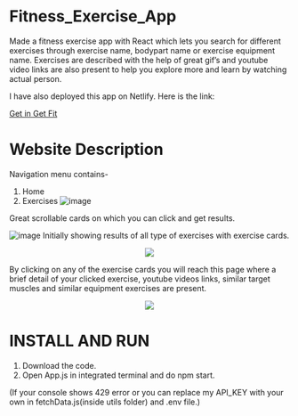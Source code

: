 # Fitness_Exercise_App
Made a fitness exercise app with React which lets you search for different exercises through exercise name, bodypart name or exercise equipment name. Exercises are described with the help of great gif’s and youtube video links are also present to help you explore more and learn by watching actual person. 

I have also deployed this app on Netlify. Here is the link:

[Get in Get Fit](https://get-in-get-fit.netlify.app)
# Website Description 
Navigation menu contains-
1. Home
2. Exercises
![image](https://user-images.githubusercontent.com/89523701/180343979-7dc07299-7468-4107-9e81-b3befb26764d.png)

Great scrollable cards on which you can click and get results.

![image](https://user-images.githubusercontent.com/89523701/180344134-737da2d4-a2ee-42a1-ae7c-942bdfd5de6e.png)
Initially showing results of all type of exercises with exercise cards.

<p align="center">
<img src="https://user-images.githubusercontent.com/89523701/180346311-0722b44d-b71b-424c-9b86-e5589a08108e.png">
</p>

By clicking on any of the exercise cards you will reach this page where a brief detail of your clicked exercise, youtube videos links, similar target muscles and       similar equipment exercises are present.

<p align="center">
<img src="https://user-images.githubusercontent.com/89523701/180345033-1d9334ac-26bb-4b7a-8f3a-e159c1ce03ec.png">
</p>

# INSTALL AND RUN 
1. Download the code.
2. Open App.js in integrated terminal and do npm start.

(If your console shows 429 error or you can replace my API_KEY with your own in fetchData.js(inside utils folder) and .env file.)

